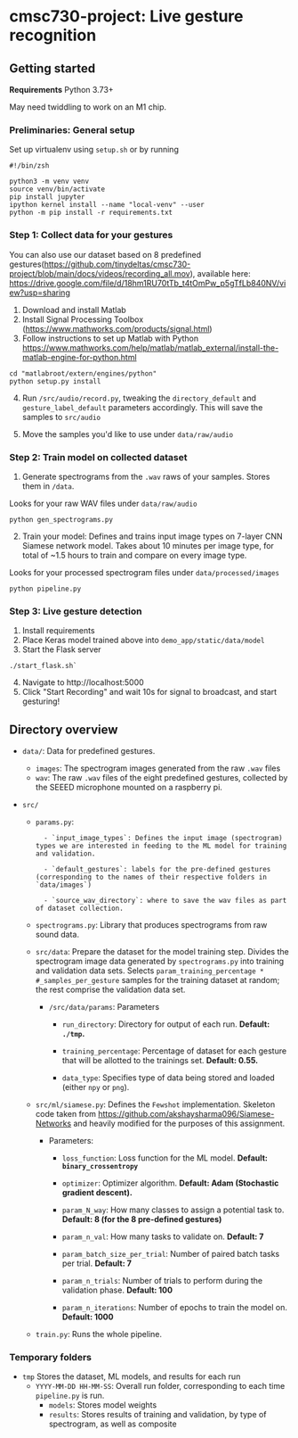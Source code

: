 # cmsc730-project: Live gesture recognition 

## Getting started

**Requirements** 
Python 3.73+

May need twiddling to work on an M1 chip. 
### Preliminaries: General setup 

 Set up virtualenv using `setup.sh` or by running 

```
#!/bin/zsh

python3 -m venv venv 
source venv/bin/activate
pip install jupyter
ipython kernel install --name "local-venv" --user
python -m pip install -r requirements.txt
```

### Step 1: Collect data for your gestures 

You can also use our dataset based on 8 predefined gestures(https://github.com/tinydeltas/cmsc730-project/blob/main/docs/videos/recording_all.mov), available here: https://drive.google.com/file/d/18hm1RU70tTb_t4tOmPw_p5gTfLb840NV/view?usp=sharing 

1. Download and install Matlab
2. Install Signal Processing Toolbox (https://www.mathworks.com/products/signal.html)
3. Follow instructions to set up Matlab with Python https://www.mathworks.com/help/matlab/matlab_external/install-the-matlab-engine-for-python.html 

```
cd "matlabroot/extern/engines/python"
python setup.py install
```

4. Run `/src/audio/record.py`, tweaking the `directory_default` and `gesture_label_default` parameters accordingly. This will save the samples to `src/audio` 

5. Move the samples you'd like to use under `data/raw/audio`

### Step 2: Train model on collected dataset 


1. Generate spectrograms from the `.wav` raws of your samples. Stores them in `/data`. 

Looks for your raw WAV files under `data/raw/audio`

```
python gen_spectrograms.py 
```

2. Train your model: Defines and trains input image types on 7-layer CNN Siamese network model. Takes about 10 minutes per image type, for total of ~1.5 hours to train and compare on every image type. 

Looks for your processed spectrogram files under `data/processed/images`

```
python pipeline.py 
```

### Step 3: Live gesture detection 

1. Install requirements 
2. Place Keras model trained above into `demo_app/static/data/model`
3. Start the Flask server
``` 
./start_flask.sh` 
```
4. Navigate to http://localhost:5000 
5. Click "Start Recording" and wait 10s for signal to broadcast, and start gesturing! 

## Directory overview 

- `data/`: Data for predefined gestures. 
    - `images`: The spectrogram images generated from the raw `.wav` files
    - `wav`: The raw `.wav` files of the eight predefined gestures, collected by the SEEED microphone mounted on a raspberry pi. 

- `src/` 
    - `params.py`: 

            - `input_image_types`: Defines the input image (spectrogram) types we are interested in feeding to the ML model for training and validation. 
    
            - `default_gestures`: labels for the pre-defined gestures (corresponding to the names of their respective folders in `data/images`)

            - `source_wav_directory`: where to save the wav files as part of dataset collection. 
    
    - `spectrograms.py`: Library that produces spectrograms from raw sound data. 
    
    - `src/data`: Prepare the dataset for the model training step. Divides the spectrogram image data generated by `spectrograms.py` into training and validation data sets. Selects `param_training_percentage * #_samples_per_gesture` samples for the training dataset at random; the rest comprise the validation data set. 
        - `/src/data/params`: Parameters 
            - `run_directory`: Directory for output of each run. 
            **Default: `./tmp`.**
            
            - `training_percentage`: Percentage of dataset for each gesture that will be allotted to the trainings set.
            **Default: 0.55.**

            - `data_type`: Specifies type of data being stored and loaded (either `npy` or `png`).
    
    - `src/ml/siamese.py`: Defines the `Fewshot` implementation. Skeleton code taken from https://github.com/akshaysharma096/Siamese-Networks and heavily modified for the purposes of this assignment.  
        - Parameters: 
            - `loss_function`: Loss function for the ML model.
            **Default: `binary_crossentropy`** 
            
            - `optimizer`: Optimizer algorithm. 
            **Default: Adam (Stochastic gradient descent).**           
            
            - `param_N_way`: How many classes to assign a potential task to. 
            **Default: 8 (for the 8 pre-defined gestures)**          
            
            - `param_n_val`: How many tasks to validate on. 
            **Default: 7**           
            
            - `param_batch_size_per_trial`: Number of paired batch tasks per trial. 
            **Default: 7**          
            
            - `param_n_trials`: Number of trials to perform during the validation phase. 
            **Default: 100** 
            
            - `param_n_iterations`: Number of epochs to train the model on. 
            **Default: 1000**

    - `train.py`: Runs the whole pipeline. 


### Temporary folders
- `tmp` Stores the dataset, ML models, and results for each run 
    - `YYYY-MM-DD HH-MM-SS`: Overall run folder, corresponding to each time `pipeline.py` is run. 
        - `models`: Stores model weights
        - `results`: Stores results of training and validation, by type of spectrogram, as well as composite 

